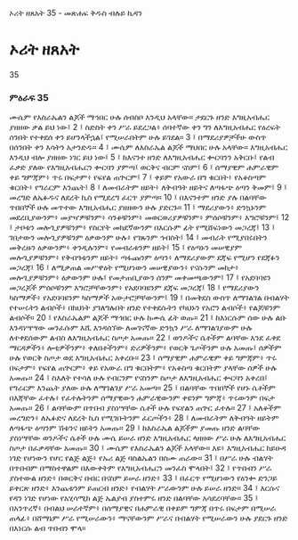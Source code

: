 ﻿
 ኦሪት ዘጸአት 35 - መጽሐፍ ቅዱስ ብሉይ ኪዳን
# ኦሪት ዘጸአት
35
### ምዕራፍ 35
ሙሴም የእስራኤልን ልጆች ማኅበር ሁሉ ሰብስቦ እንዲህ አላቸው። ታደርጉ ዘንድ እግዚአብሔር ያዘዘው ቃል ይህ ነው፤
2 ፤ ስድስት ቀን ሥራ ይደረጋል፥ ሰባተኛው ቀን ግን ለእግዚአብሔር የዕረፍት ሰንበት የተቀደሰ ቀን ይሆንላችኋል፤ የሚሠራበትም ሁሉ ይገደል።
3 ፤ በማደሪያዎቻችሁ ውስጥ በሰንበት ቀን እሳትን አታንድዱ።
4 ፤ ሙሴም ለእስራኤል ልጆች ማህበር ሁሉ አላቸው። እግዚአብሔር እንዲህ ብሎ ያዘዘው ነገር ይህ ነው፤
5 ፤ ከእናንተ ዘንድ ለእግዚአብሔር ቍርባንን አቅርቡ፤ የልብ ፈቃድ ያለው የእግዚአብሔርን ቍርባን ያምጣ፤ ወርቅና ብርም ናስም፤
6 ፤ ሰማያዊም ሐምራዊም ቀይ ግምጃም፥ ጥሩ በፍታም፥ የፍየል ጠጕርም፤
7 ፤ ቀይም የአውራ በግ ቁርበት፥ የአቆስጣም ቁርበት፥ የግራርም እንጨት፤
8 ፤ ለመብራትም ዘይት፥ ለቅብዓት ዘይትና ለጣፋጭ ዕጣን ቅመም፤
9 ፤ መረግድ ለኤፉዱና ለደረት ኪስ የሚደረግ ፈርጥ ያምጣ።
10 ፤ በእናንተም ዘንድ ያሉ በልባቸው ጥበበኞች ሁሉ መጥተው እግዚአብሔር ያዘዘውን ሁሉ ያድርጉ።
11 ፤ ማደሪያውን፥ ድንኳኑንም መደረቢያውንም፥ መያዣዎቹንም፥ ሳንቆቹንም፥ መወርወሪያዎቹንም፥ ምሰሶቹንም፥ እግሮቹንም፤
12 ፤ ታቦቱን መሎጊያዎቹንም፥ የስርየት መክደኛውንም በእርሱም ፊት የሚሸፍነውን መጋረጃ፤
13 ፤ ገበታውን መሎጊያዎቹንም ዕቃውንም ሁሉ፥ የገጹንም ኅብስት፤
14 ፤ መብራት የሚያበሩበትን መቅረዙን ዕቃውንም፥ ቀንዲሉንም፥ የመብራቱንም ዘይት፤
15 ፤ የዕጣኑን መሠዊያም መሎጊያዎቹንም፥ የቅብዓቱንም ዘይት፥ ጣፋጩንም ዕጣን፥ ለማደሪያውም ደጃፍ የሚሆን የደጃፉን መጋረጃ፤
16 ፤ ለሚቃጠል መሥዋዕት የሚሆነውን መሠዊያውን፥ የናሱንም መከታ፥ መሎጊያዎቹንም፥ ዕቃውንም ሁሉ፤ የመታጠቢያውን ሰንም መቀመጫውንም፤
17 ፤ የአደባባዩን መጋረጆች ምሰሶቹንም እግሮቻቸውንም፥ የአደባባዩንም ደጃፍ መጋረጃ፤
18 ፤ የማደሪያውን ካስማዎች፥ የአደባባዩንም ካስማዎች አውታሮቻቸውንም፤
19 ፤ በመቅደስ ውስጥ ለማገልገል በብልሃት የተሠሩትን ልብሶች፥ በክህነት ያገለግሉበት ዘንድ የተቀደሱትን የካህኑን የአሮን ልብሶች፥ የልጆቹንም ልብሶች።
20 ፤ የእስራኤልም ልጆች ማኅበር ሁሉ ከሙሴ ፊት ወጡ።
21 ፤ ከእነርሱም ሰው ሁሉ ልቡ እንዳነሣሣው መንፈሱም እሺ እንዳሰኘው ለመገናኛው ድንኳን ሥራ ለማገልገያውም ሁሉ ለተቀደሰውም ልብስ ለእግዚአብሔር ስጦታ አመጡ።
22 ፤ ወንዶችና ሴቶችም ልባቸው እንደ ፈቀደ ማርዳዎችን፥ ሎቲዎችንም፥ ቀለበቶችንም፥ ድሪዎችንም፥ የወርቅ ጌጦችንም ሁሉ አመጡ፤ ሰዎችም ሁሉ የወርቅ ስጦታ ወደ እግዚአብሔር አቀረቡ።
23 ፤ ሰማያዊም ሐምራዊም ቀይ ግምጃም፥ ጥሩ በፍታም፥ የፍየል ጠጕርም፥ ቀይ የአውራ በግ ቁርበትም፥ የአቆስጣ ቁርበትም ያላቸው ሰዎች ሁሉ አመጡ።
24 ፤ ስእለት የተሳለ ሁሉ የብርንም የናስንም ስጦታ ለእግዚአብሔር ቍርባን አቀረበ፤ የግራርም እንጨት ያለው ሁሉ ለማገልገያ ሥራ አመጣ።
25 ፤ በልባቸው ጥበበኞች የሆኑ ሴቶችም በእጃቸው ፈተሉ፥ የፈተሉትንም ሰማያዊውን ሐምራዊውንም ቀዩንም ግምጃ፥ ጥሩውንም በፍታ አመጡ።
26 ፤ ልባቸውም በጥበብ ያስነሣቸው ሴቶች ሁሉ የፍየልን ጠጕር ፈተሉ።
27 ፤ አለቆችም መረግድን፥ ለኤፉድና ለደረት ኪስ የሚገቡትንም ፈርጦችን፥
28 ፤ ለመብራትም ለቅብዓት ዘይትም ለጣፋጭ ዕጣንም ሽቱንና ዘይትን አመጡ።
29 ፤ ከእስራኤል ልጆችም ያመጡ ዘንድ ልባቸው ያስነሣቸው ወንዶችና ሴቶች ሁሉ ሙሴ ይሠራ ዘንድ እግዚአብሔር ላዘዘው ሥራ ሁሉ ለእግዚአብሔር ስጦታ በፈቃዳቸው አመጡ።
30 ፤ ሙሴም የእስራኤልን ልጆች አላቸው። እዩ፥ እግዚአብሔር ከይሁዳ ነገድ የሆነውን የሆር የልጅ ልጅ፥ የኡሪ ልጅ ባስልኤልን በስሙ ጠራው።
31 ፤ በሥራ ሁሉ ብልሃት በጥበብም በማስተዋልም በእውቀትም የእግዚአብሔርን መንፈስ ሞላበት፤
32 ፤ የጥበብን ሥራ ያስተውል ዘንድ፥ በወርቅና በብር በናስም ይሠራ ዘንድ፥
33 ፤ በፈርጥ የሚሆነውን የዕንቍ ድንጋይ ይቀርጽ ዘንድ፥ እንጨቱንም ይጠርብ ዘንድ፥ የብልሃት ሥራውንም ሁሉ ይሠራ ዘንድ።
34 ፤ እርሱና የዳን ነገድ የሆነው የአሂሳሚክ ልጅ ኤልያብ ያስተምሩ ዘንድ በልባቸው አሳደረባቸው።
35 ፤ በአንጥረኛ፥ በብልህ ሠራተኛም፥ በሰማያዊና በሐምራዊ በቀይም ግምጃ በጥሩ በፍታም በሚሠራ ጠላፊ፥ በሸማኔም ሥራ የሚሠራውን፥ ማናቸውንም ሥራና በብልሃት የሚሠራውን ሁሉ ያደርጉ ዘንድ በእነርሱ ልብ ጥበብን ሞላ።
